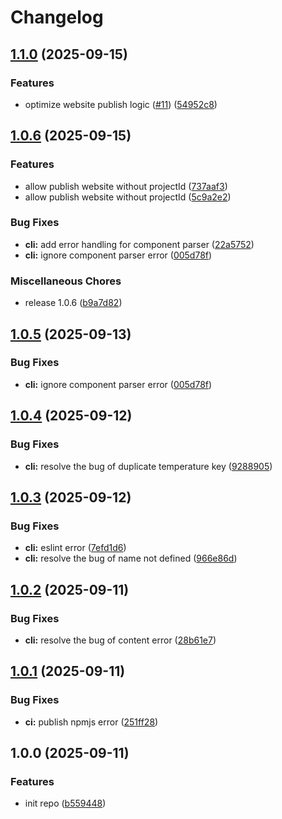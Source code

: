# Changelog

## [1.1.0](https://github.com/AIGNE-io/aigne-web-smith/compare/v1.0.6...v1.1.0) (2025-09-15)


### Features

* optimize website publish logic ([#11](https://github.com/AIGNE-io/aigne-web-smith/issues/11)) ([54952c8](https://github.com/AIGNE-io/aigne-web-smith/commit/54952c8885eb57b20c14a58983e0859b1ece6ee0))

## [1.0.6](https://github.com/AIGNE-io/aigne-web-smith/compare/v1.0.4...v1.0.6) (2025-09-15)


### Features

* allow publish website without projectId ([737aaf3](https://github.com/AIGNE-io/aigne-web-smith/commit/737aaf34822f861d2d6d9dc3baddf8f03336b288))
* allow publish website without projectId ([5c9a2e2](https://github.com/AIGNE-io/aigne-web-smith/commit/5c9a2e225f400dc5aed21ca50ae3491f50fcdc74))


### Bug Fixes

* **cli:** add error handling for component parser ([22a5752](https://github.com/AIGNE-io/aigne-web-smith/commit/22a575228023a08270815cf92edf37a7a6c17d83))
* **cli:** ignore component parser error ([005d78f](https://github.com/AIGNE-io/aigne-web-smith/commit/005d78fa0883c2ae30a8c345803281e47f592ac1))


### Miscellaneous Chores

* release 1.0.6 ([b9a7d82](https://github.com/AIGNE-io/aigne-web-smith/commit/b9a7d82ad273fd4eb93d16b64cca790faef1c4fe))

## [1.0.5](https://github.com/AIGNE-io/aigne-web-smith/compare/v1.0.4...v1.0.5) (2025-09-13)


### Bug Fixes

* **cli:** ignore component parser error ([005d78f](https://github.com/AIGNE-io/aigne-web-smith/commit/005d78fa0883c2ae30a8c345803281e47f592ac1))

## [1.0.4](https://github.com/AIGNE-io/aigne-web-smith/compare/v1.0.3...v1.0.4) (2025-09-12)


### Bug Fixes

* **cli:** resolve the bug of duplicate temperature key ([9288905](https://github.com/AIGNE-io/aigne-web-smith/commit/928890579f8238cdfa0644ada77a67161ceb0509))

## [1.0.3](https://github.com/AIGNE-io/aigne-web-smith/compare/v1.0.2...v1.0.3) (2025-09-12)


### Bug Fixes

* **cli:** eslint error ([7efd1d6](https://github.com/AIGNE-io/aigne-web-smith/commit/7efd1d63adc791803b2ee940c0a6776e7852f5ff))
* **cli:** resolve the bug of name not defined ([966e86d](https://github.com/AIGNE-io/aigne-web-smith/commit/966e86d81172476a73e1aa6d3d18fdc51baee1d2))

## [1.0.2](https://github.com/AIGNE-io/aigne-web-smith/compare/v1.0.1...v1.0.2) (2025-09-11)


### Bug Fixes

* **cli:** resolve the bug of content error ([28b61e7](https://github.com/AIGNE-io/aigne-web-smith/commit/28b61e7ad95ddcc0ce113a6cb177471f9f12b330))

## [1.0.1](https://github.com/AIGNE-io/aigne-web-smith/compare/v1.0.0...v1.0.1) (2025-09-11)


### Bug Fixes

* **ci:** publish npmjs error ([251ff28](https://github.com/AIGNE-io/aigne-web-smith/commit/251ff2880682fdd57a7bd8cb65e9660c2ae98e71))

## 1.0.0 (2025-09-11)


### Features

* init repo ([b559448](https://github.com/AIGNE-io/aigne-web-smith/commit/b559448c43030a8a73608a1194918da386608d5b))
